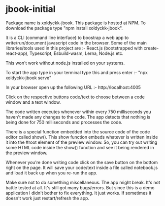 # jbook-initial
Package name is xoldyckk-jbook. This package is hosted at NPM. To download the package type "npm install xoldyckk-jbook".

It is a CLI (command line interface) to boostrap a web app to write/run/document javascript code in the browser.
Some of the main libraries/tools used in this project are :- React.js (bootstrapped with create-react-app), Typescript, Esbuild-wasm, Lerna, Node.js etc.

This won't work without node.js installed on your systems.

To start the app type in your terminal type this and press enter :- "npx xoldyckk-jbook serve"

In your browser open up the following URL :- http://localhost:4005

Click on the respective buttons code/text to choose between a code window and a text window.

The code written executes whenever within every 750 milliseconds you haven't made any changes to the code.
The app detects that nothing is being done for 750 milliseconds and processes the code.

There is a special function embedded into the source code of the code editor called show().
This show function embeds whatever is written inside it into the #root element of the preview window.
So, you can try out writing some HTML code inside the show() function and see it being rendered in the preview window.

Whenever you're done writing code click on the save button on the bottom right on the page.
It will save your code/text inside a file called notebook.js and load it back up when you re-run the app.

Make sure not to do something miscellaneous. The app might break. It's not battle tested at all. It's still got many bugs/errors.
But since this is a demo application I didn't bother to fix everything. It just works.
If sometimes it doesn't work just restart/refresh the app.

